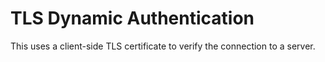 # TLS Dynamic Authentication

This uses a client-side TLS certificate to verify the connection to a server.
